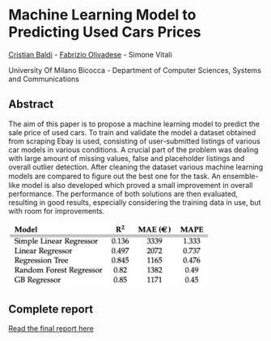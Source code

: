 # Machine Learning Model to Predicting Used Cars Prices

[Cristian Baldi](https://www.linkedin.com/in/crisbal/) - [Fabrizio Olivadese](https://www.linkedin.com/in/fabrizio-olivadese-71a445b3/) - Simone Vitali

University Of Milano Bicocca - Department of Computer Sciences, Systems and Communications

## Abstract
The aim of this paper is to propose a machine learning model to predict the sale price of used cars. 
To train and validate the model a dataset obtained from scraping Ebay is used, consisting of user-submitted listings of various car models in various conditions. A crucial part of the problem was dealing with large amount of missing values, false and placeholder listings and overall outlier detection. After cleaning the dataset various machine learning models are compared to ﬁgure out the best one for the task. An ensemble-like model is also developed which proved a small improvement in overall performance. The performance of both solutions are then evaluated, resulting in good results, especially considering the training data in use, but with room for improvements.

<img src="https://raw.githubusercontent.com/Fabrolly/Machine-Learning-Model-to-Predicting-Used-Cars-Prices/master/Resources/results%20(partial).png" width="400">



## Complete report

[Read the final report here](https://github.com/Fabrolly/Machine-Learning-Model-to-Predicting-Used-Cars-Prices/blob/master/Final%20Report.pdf)

